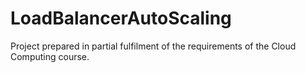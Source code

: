 # LoadBalancerAutoScaling
Project prepared in partial fulfilment of the requirements of the Cloud Computing course.
